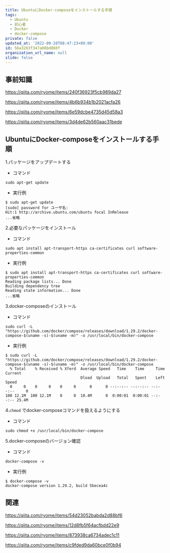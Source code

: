 ```yaml
---
title: UbuntuにDocker-composeをインストールする手順
tags:
  - Ubuntu
  - 初心者
  - Docker
  - docker-compose
private: false
updated_at: '2022-09-28T08:47:23+09:00'
id: 56a3263f347a08bd860f
organization_url_name: null
slide: false
---
```

## 事前知識

https://qiita.com/ryome/items/240f36923f5cb989da27

https://qiita.com/ryome/items/4b6b934b1b2021acfa26

https://qiita.com/ryome/items/6e59dcbe4735d45d58a3

https://qiita.com/ryome/items/3d4de62b560aac31bede

## UbuntuにDocker-composeをインストールする手順

1.パッケージをアップデートする
- コマンド
```
sudo apt-get update
```

- 実行例
```
$ sudo apt-get update
[sudo] password for ユーザ名:
Hit:1 http://archive.ubuntu.com/ubuntu focal InRelease
...省略
```

2.必要なパッケージをインストール
- コマンド
```
sudo apt install apt-transport-https ca-certificates curl software-properties-common
```

- 実行例
```
$ sudo apt install apt-transport-https ca-certificates curl software-properties-common
Reading package lists... Done
Building dependency tree
Reading state information... Done
...省略
```

3.docker-composeのインストール
- コマンド
```
sudo curl -L "https://github.com/docker/compose/releases/download/1.29.2/docker-compose-$(uname -s)-$(uname -m)" -o /usr/local/bin/docker-compose
```

- 実行例
```
$ sudo curl -L "https://github.com/docker/compose/releases/download/1.29.2/docker-compose-$(uname -s)-$(uname -m)" -o /usr/local/bin/docker-compose
  % Total    % Received % Xferd  Average Speed   Time    Time     Time  Current
                                 Dload  Upload   Total   Spent    Left  Speed
  0     0    0     0    0     0      0      0 --:--:-- --:--:-- --:--:--     0
100 12.1M  100 12.1M    0     0  10.4M      0  0:00:01  0:00:01 --:--:-- 25.4M
```

4.`chmod` でdocker-composeコマンドを扱えるようにする
- コマンド
```
sudo chmod +x /usr/local/bin/docker-compose
```

5.docker-composeのバージョン確認
- コマンド
```
docker-compose -v
```

- 実行例
```
$ docker-compose -v
docker-compose version 1.29.2, build 5becea4c
```

## 関連
https://qiita.com/ryome/items/54d23052babda2d88bf6

https://qiita.com/ryome/items/12d8fb5f64acfbdd22e9

https://qiita.com/ryome/items/873938ca6734adec1c11

https://qiita.com/ryome/items/c9fded9da60bce0f0b94
